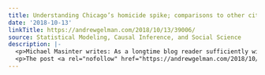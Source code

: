 ```yaml
---
title: Understanding Chicago’s homicide spike; comparisons to other cities
date: '2018-10-13'
linkTitle: https://andrewgelman.com/2018/10/13/39006/
source: Statistical Modeling, Causal Inference, and Social Science
description: |-
  <p>Michael Masinter writes: As a longtime blog reader sufficiently wise not to post beyond my academic discipline, I hope you might take a look at what seems to me to be a highly controversial attempt to use regression analysis to blame the ACLU for the recent rise in homicides in Chicago. A summary appears here [&#8230;]</p>
  <p>The post <a rel="nofollow" href="https://andrewgelman.com/2018/10/13/39006/">Understanding Chicago&#8217;s homicide spike; comparisons to other cities</a> appeared first
---
```

